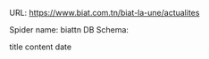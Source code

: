 URL: https://www.biat.com.tn/biat-la-une/actualites

Spider name: biattn
DB Schema:

title
content
date